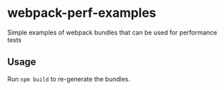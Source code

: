 # webpack-perf-examples

Simple examples of webpack bundles that can be used for performance tests

## Usage

Run `npm build` to re-generate the bundles.
